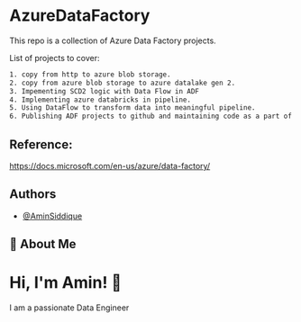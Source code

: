 # AzureDataFactory

This repo is a collection of Azure Data Factory projects.

List of projects to cover:
```bash
1. copy from http to azure blob storage.
2. copy from azure blob storage to azure datalake gen 2.
3. Impementing SCD2 logic with Data Flow in ADF
4. Implementing azure databricks in pipeline.
5. Using DataFlow to transform data into meaningful pipeline.
6. Publishing ADF projects to github and maintaining code as a part of CI/CD devOps
```

## Reference:
https://docs.microsoft.com/en-us/azure/data-factory/

## Authors

- [@AminSiddique](https://github.com/Amin-Siddique)

## 🚀 About Me
# Hi, I'm Amin! 👋

I am a passionate Data Engineer 

